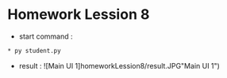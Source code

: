 # Homework Lession 8

* start command :
```cmd
* py student.py
```

* result :
![Main UI 1]homeworkLession8/result.JPG"Main UI 1")



